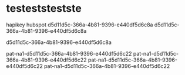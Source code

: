 # testeststestste
hapikey
hubspot
d5d11d5c-366a-4b81-9396-e440df5d6c8a
d5d11d5c-366a-4b81-9396-e440df5d6c8a

d5d11d5c-366a-4b81-9396-e440df5d6c8a

pat-na1-d5d11d5c-366a-4b81-9396-e440df5d6c22
pat-na1-d5d11d5c-366a-4b81-9396-e440df5d6c22
pat-na1-d5d11d5c-366a-4b81-9396-e440df5d6c22
pat-na1-d5d11d5c-366a-4b81-9396-e440df5d6c22
